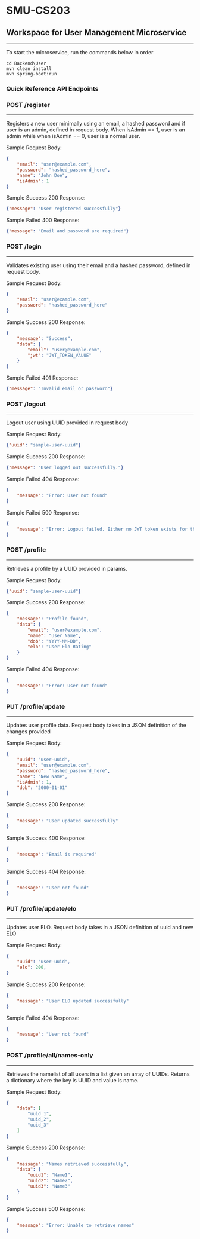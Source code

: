 # SMU-CS203

## Workspace for User Management Microservice

---
To start the microservice, run the commands below in order

```console
cd Backend\User
mvn clean install
mvn spring-boot:run
```

### Quick Reference API Endpoints

### POST /register

---
Registers a new user minimally using an email, a hashed password and if user is an admin, defined in request body. When isAdmin == 1, user is an admin while when isAdmin == 0, user is a normal user.

Sample Request Body:

```json
{
    "email": "user@example.com",
    "password": "hashed_password_here",
    "name": "John Doe",
    "isAdmin": 1
}
```

Sample Success 200 Response:

```json
{"message": "User registered successfully"}
```

Sample Failed 400 Response:

```json
{"message": "Email and password are required"}
```

### POST /login

---
Validates existing user using their email and a hashed password, defined in request body.

Sample Request Body:

```json
{
    "email": "user@example.com",
    "password": "hashed_password_here"
}
```

Sample Success 200 Response:

```json
{
    "message": "Success",
    "data": {
        "email": "user@example.com",
        "jwt": "JWT_TOKEN_VALUE"
    }
}
```

Sample Failed 401 Response:

```json
{"message": "Invalid email or password"}
```

### POST /logout

---
Logout user using UUID provided in request body

Sample Request Body:

```json
{"uuid": "sample-user-uuid"}
```

Sample Success 200 Response:

```json
{"message": "User logged out successfully."}
```

Sample Failed 404 Response:

```json
{
    "message": "Error: User not found"
}
```

Sample Failed 500 Response:

```json
{
    "message": "Error: Logout failed. Either no JWT token exists for this user or the user is already logged out."
}
```

### POST /profile

---
Retrieves a profile by a UUID provided in params.

Sample Request Body:

```json
{"uuid": "sample-user-uuid"}
```

Sample Success 200 Response:

```json
{
    "message": "Profile found",
    "data": {
        "email": "user@example.com",
        "name": "User Name",
        "dob": "YYYY-MM-DD",
        "elo": "User Elo Rating"
    }
}
```

Sample Failed 404 Response:

```json
{
    "message": "Error: User not found"
}
```

### PUT /profile/update

---
Updates user profile data. Request body takes in a JSON definition of the changes provided

Sample Request Body:

```json
{
    "uuid": "user-uuid",
    "email": "user@example.com",
    "password": "hashed_password_here",
    "name": "New Name",
    "isAdmin": 1,
    "dob": "2000-01-01"
}

```

Sample Success 200 Response:

```json
{
    "message": "User updated successfully"
}

```

Sample Success 400 Response:

```json
{
    "message": "Email is required"
}
```

Sample Success 404 Response:

```json
{
    "message": "User not found"
}
```

### PUT /profile/update/elo

---
Updates user ELO. Request body takes in a JSON definition of uuid and new ELO

Sample Request Body:

```json
{
    "uuid": "user-uuid",
    "elo": 200,
}
```

Sample Success 200 Response:

```json
{
    "message": "User ELO updated successfully"
}
```

Sample Failed 404 Response:

```json
{
    "message": "User not found"
}
```

### POST /profile/all/names-only

---
Retrieves the namelist of all users in a list given an array of UUIDs. Returns a dictionary where the key is UUID and value is name.

Sample Request Body:

```json
{
    "data": [
        "uuid_1",
        "uuid_2",
        "uuid_3"    
    ]
}
```

Sample Success 200 Response:

```json
{
    "message": "Names retrieved successfully",
    "data": {
        "uuid1": "Name1",
        "uuid2": "Name2",
        "uuid3": "Name3"
    }
}
```

Sample Success 500 Response:

```json
{
    "message": "Error: Unable to retrieve names"
}
```
